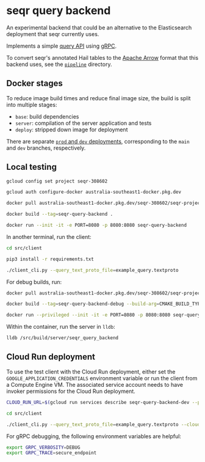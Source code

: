 # seqr query backend

An experimental backend that could be an alternative to the Elasticsearch deployment that seqr currently uses.

Implements a simple [query API](src/proto/seqr_query_service.proto) using [gRPC](https://grpc.io/).

To convert seqr's annotated Hail tables to the [Apache Arrow](https://arrow.apache.org/) format that this backend uses, see the [`pipeline`](pipeline) directory.

## Docker stages

To reduce image build times and reduce final image size, the build is split into
multiple stages:

- `base`: build dependencies
- `server`: compilation of the server application and tests
- `deploy`: stripped down image for deployment

There are separate [`prod` and `dev` deployments](.github/workflows/deploy.yaml), corresponding to the `main` and `dev` branches, respectively.

## Local testing

```bash
gcloud config set project seqr-308602

gcloud auth configure-docker australia-southeast1-docker.pkg.dev

docker pull australia-southeast1-docker.pkg.dev/seqr-308602/seqr-project/seqr-query-backend:dev

docker build --tag=seqr-query-backend .

docker run --init -it -e PORT=8080 -p 8080:8080 seqr-query-backend
```

In another terminal, run the client:

```bash
cd src/client

pip3 install -r requirements.txt

./client_cli.py --query_text_proto_file=example_query.textproto
```

For debug builds, run:

```bash
docker pull australia-southeast1-docker.pkg.dev/seqr-308602/seqr-project/seqr-query-backend:debug

docker build --tag=seqr-query-backend-debug --build-arg=CMAKE_BUILD_TYPE=Debug --target=server .

docker run --privileged --init -it -e PORT=8080 -p 8080:8080 seqr-query-backend-debug
```

Within the container, run the server in `lldb`:

```bash
lldb /src/build/server/seqr_query_backend
```

## Cloud Run deployment

To use the test client with the Cloud Run deployment, either set the
`GOOGLE_APPLICATION_CREDENTIALS` environment variable or run the client from a Compute
Engine VM. The associated service account needs to have invoker permissions for the
Cloud Run deployment.

```bash
CLOUD_RUN_URL=$(gcloud run services describe seqr-query-backend-dev --platform=managed --region=australia-southeast1 --format='value(status.url)')

cd src/client

./client_cli.py --query_text_proto_file=example_query.textproto --cloud_run_url=$CLOUD_RUN_URL
```

For gRPC debugging, the following environment variables are helpful:

```bash
export GRPC_VERBOSITY=DEBUG
export GRPC_TRACE=secure_endpoint
```
